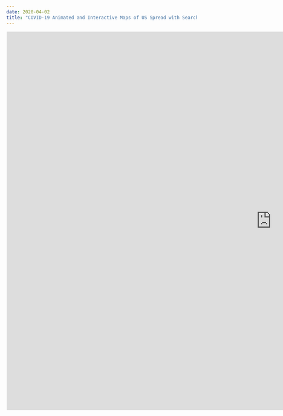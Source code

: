 ```yaml
---
date: 2020-04-02
title: "COVID-19 Animated and Interactive Maps of US Spread with Searchable Data Filter"
---
```

  <iframe src="https://davidrigbysociology.s3.amazonaws.com/covid_dashboard.html" width="1400px" height="1000px" style="margin-left: 1px" frameborder="0 0 0 0"</iframe>
